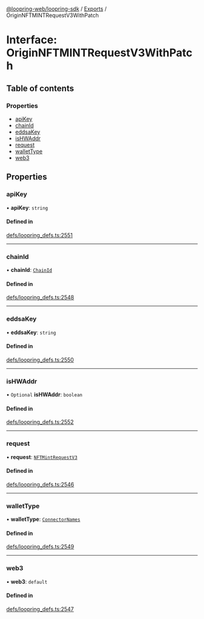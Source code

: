 [@loopring-web/loopring-sdk](../README.md) / [Exports](../modules.md) / OriginNFTMINTRequestV3WithPatch

# Interface: OriginNFTMINTRequestV3WithPatch

## Table of contents

### Properties

- [apiKey](OriginNFTMINTRequestV3WithPatch.md#apikey)
- [chainId](OriginNFTMINTRequestV3WithPatch.md#chainid)
- [eddsaKey](OriginNFTMINTRequestV3WithPatch.md#eddsakey)
- [isHWAddr](OriginNFTMINTRequestV3WithPatch.md#ishwaddr)
- [request](OriginNFTMINTRequestV3WithPatch.md#request)
- [walletType](OriginNFTMINTRequestV3WithPatch.md#wallettype)
- [web3](OriginNFTMINTRequestV3WithPatch.md#web3)

## Properties

### apiKey

• **apiKey**: `string`

#### Defined in

[defs/loopring_defs.ts:2551](https://github.com/Loopring/loopring_sdk/blob/81e0b16/src/defs/loopring_defs.ts#L2551)

___

### chainId

• **chainId**: [`ChainId`](../enums/ChainId.md)

#### Defined in

[defs/loopring_defs.ts:2548](https://github.com/Loopring/loopring_sdk/blob/81e0b16/src/defs/loopring_defs.ts#L2548)

___

### eddsaKey

• **eddsaKey**: `string`

#### Defined in

[defs/loopring_defs.ts:2550](https://github.com/Loopring/loopring_sdk/blob/81e0b16/src/defs/loopring_defs.ts#L2550)

___

### isHWAddr

• `Optional` **isHWAddr**: `boolean`

#### Defined in

[defs/loopring_defs.ts:2552](https://github.com/Loopring/loopring_sdk/blob/81e0b16/src/defs/loopring_defs.ts#L2552)

___

### request

• **request**: [`NFTMintRequestV3`](NFTMintRequestV3.md)

#### Defined in

[defs/loopring_defs.ts:2546](https://github.com/Loopring/loopring_sdk/blob/81e0b16/src/defs/loopring_defs.ts#L2546)

___

### walletType

• **walletType**: [`ConnectorNames`](../enums/ConnectorNames.md)

#### Defined in

[defs/loopring_defs.ts:2549](https://github.com/Loopring/loopring_sdk/blob/81e0b16/src/defs/loopring_defs.ts#L2549)

___

### web3

• **web3**: `default`

#### Defined in

[defs/loopring_defs.ts:2547](https://github.com/Loopring/loopring_sdk/blob/81e0b16/src/defs/loopring_defs.ts#L2547)
